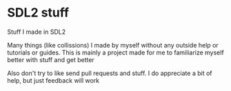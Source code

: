 # SDL2 stuff
Stuff I made in SDL2

Many things (like collissions) I made by myself without any outside help or tutorials or guides. 
This is mainly a project made for me to familiarize myself better with stuff and get better

Also don't try to like send pull requests and stuff. I do appreciate a bit of help, but just feedback will work
